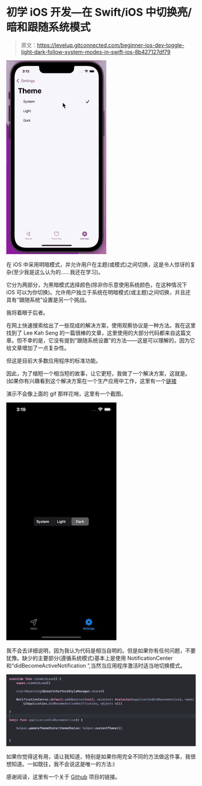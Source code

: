 # 初学 iOS 开发—在 Swift/iOS 中切换亮/暗和跟随系统模式

> 原文：<https://levelup.gitconnected.com/beginner-ios-dev-toggle-light-dark-follow-system-modes-in-swift-ios-8b427127df79>

![](img/a7b1885b9d208316475eecd187a4e236.png)

在 iOS 中采用明暗模式，并允许用户在主题(或模式)之间切换，这是令人惊讶的复杂(至少我是这么认为的……我还在学习)。

它分为两部分，为黑暗模式选择颜色(除非你乐意使用系统颜色，在这种情况下 iOS 可以为你切换)。允许用户独立于系统在明暗模式(或主题)之间切换，并且还具有“跟随系统”设置是另一个挑战。

我将着眼于后者。

在网上快速搜索给出了一些现成的解决方案，使用观察协议是一种方法。我在这里找到了 Lee Kah Seng 的一篇很棒的文章，这里使用的大部分代码都来自这篇文章。但不幸的是，它没有提到“跟随系统设置”的方法——这是可以理解的，因为它给文章增加了一点复杂性。

但这是目前大多数应用程序的标准功能。

因此，为了缩短一个相当短的故事，让它更短，我做了一个解决方案，这就是。(如果你有兴趣看到这个解决方案在一个生产应用中工作，这里有一个[链接](https://apps.apple.com/en/app/use-your-words-aac-buttons/id1580455486?l=en)

演示不会像上面的 gif 那样花哨，这里有一个截图。

![](img/2d79df773e8f4119d5783e5fc0270fd1.png)

我不会去详细说明，因为我认为代码是相当自明的。但是如果你有任何问题，不要犹豫。缺少的主要部分(遵循系统模式)基本上是使用 NotificationCenter 和“didBecomeActiveNotification ”,当然当应用程序激活时适当地切换模式。

![](img/ace33fd6c39dbe038baca1baa57eb145.png)

如果你觉得这有用，请让我知道，特别是如果你用完全不同的方法做这件事，我很想知道。一如既往，我不会说这是唯一的方法:)

感谢阅读，这里有一个关于 [Github](https://github.com/jamestapping/Medium_ToggleThemesDemo) 项目的链接。
